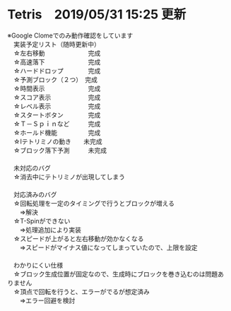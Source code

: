 # Tetris　2019/05/31 15:25 更新
※Google Clomeでのみ動作確認をしています<br>
　実装予定リスト（随時更新中）<br>
　☆左右移動　　　　　　　完成<br>
　☆高速落下　　　　　　　完成<br>
　☆ハードドロップ　　　　完成<br>
　☆予測ブロック（２つ）　完成<br>
　☆時間表示　　　　　　　完成<br>
　☆スコア表示　　　　　　完成<br>
　☆レベル表示　　　　　　完成<br>
　☆スタートボタン　　　　完成<br>
　☆Ｔ－Ｓｐｉｎなど　　　完成<br>
　☆ホールド機能　　　　　完成<br>
　☆Ⅰテトリミノの動き　　未完成<br>
　☆ブロック落下予測　　　未完成<br>
　<br>
　未対応のバグ<br>
　☆消去中にテトリミノが出現してしまう<br>
　<br>
　対応済みのバグ<br>
　☆回転処理を一定のタイミングで行うとブロックが増える<br>
　　⇒解決<br>
　☆T-Spinができない<br>
　　⇒処理追加により実装<br>
　☆スピードが上がると左右移動が効かなくなる<br>
　　⇒スピードがマイナス値になってしまっていたので、上限を設定<br>
　<br>
　わかりにくい仕様<br>
　☆ブロック生成位置が固定なので、生成時にブロックを巻き込むのは問題ありません<br>
　☆頂点で回転を行うと、エラーがでるが想定済み<br>
　　⇒エラー回避を検討